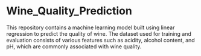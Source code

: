 # Wine_Quality_Prediction 
This repository contains a machine learning model built using linear regression to predict the quality of wine. The dataset used for training and evaluation consists of various features such as acidity, alcohol content, and pH, which are commonly associated with wine quality. 
